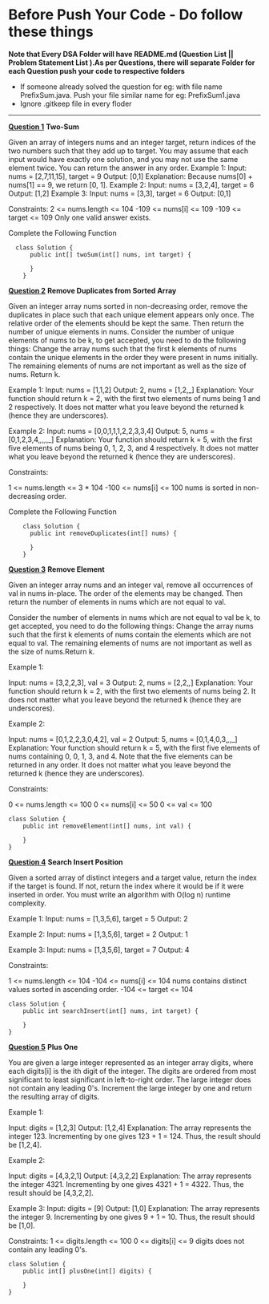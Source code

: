 # Before Push Your Code - Do follow these things 
**Note that Every DSA Folder will have README.md  (Question List || Problem Statement List ).As per Questions, there will separate Folder for each Question push your code to respective folders**
- If someone already solved the  question  for eg: with file name  PrefixSum.java. Push your file similar name for eg: PrefixSum1.java
- Ignore .gitkeep file in every floder
-----------------------------------------------------------------------------------------------------------------------------------------------
<a href="https://leetcode.com/problems/two-sum/description/" target="blank"> **Question 1**</a>
**Two-Sum**

  Given an array of integers nums and an integer target, return indices of the two numbers such that they add up to target.
You may assume that each input would have exactly one solution, and you may not use the same element twice.
You can return the answer in any order.
Example 1:
  Input: nums = [2,7,11,15], target = 9
  Output: [0,1]
  Explanation: Because nums[0] + nums[1] == 9, we return [0, 1].
Example 2:
  Input: nums = [3,2,4], target = 6
  Output: [1,2]
Example 3:
  Input: nums = [3,3], target = 6
  Output: [0,1]

Constraints:
2 <= nums.length <= 104
-109 <= nums[i] <= 109
-109 <= target <= 109
Only one valid answer exists. 
<p>Complete the Following Function</p> 
  
  ```
    class Solution {
        public int[] twoSum(int[] nums, int target) {
        
        }
      }   
  ```


<a href="https://leetcode.com/problems/remove-duplicates-from-sorted-array/" target="blank">**Question 2**</a>
**Remove Duplicates from Sorted Array**

  Given an integer array nums sorted in non-decreasing order, remove the duplicates in place such that each unique element appears only once. The relative order of the elements should be kept the same. Then return the number of unique elements in nums. Consider the number of unique elements of nums to be k, to get accepted, you need to do the following things:
Change the array nums such that the first k elements of nums contain the unique elements in the order they were present in nums initially. The remaining elements of nums are not important as well as the size of nums. Return k.

Example 1:
  Input: nums = [1,1,2]
  Output: 2, nums = [1,2,_]
  Explanation: Your function should return k = 2, with the first two elements of nums being 1 and 2 respectively.
  It does not matter what you leave beyond the returned k (hence they are underscores).
  
Example 2:
  Input: nums = [0,0,1,1,1,2,2,3,3,4]
  Output: 5, nums = [0,1,2,3,4,_,_,_,_,_]
  Explanation: Your function should return k = 5, with the first five elements of nums being 0, 1, 2, 3, and 4 respectively.
  It does not matter what you leave beyond the returned k (hence they are underscores).
 
Constraints:

1 <= nums.length <= 3 * 104
-100 <= nums[i] <= 100
nums is sorted in non-decreasing order.

<p>Complete the Following Function</p> 

  ```
      class Solution {
        public int removeDuplicates(int[] nums) {
        
        }
      } 
  ```

<a href="https://leetcode.com/problems/remove-element/description/" target="blank">**Question 3**</a>
**Remove Element**

  Given an integer array nums and an integer val, remove all occurrences of val in nums in-place. The order of the elements may be changed. Then return the number of elements in nums which are not equal to val. 
  
  Consider the number of elements in nums which are not equal to val be k, to get accepted, you need to do the following things: Change the array nums such that the first k elements of nums contain the elements which are not equal to val. The remaining elements of nums are not important as well as the size of nums.Return k.

Example 1:

  Input: nums = [3,2,2,3], val = 3
  Output: 2, nums = [2,2,_,_]
  Explanation: Your function should return k = 2, with the first two elements of nums being 2.
  It does not matter what you leave beyond the returned k (hence they are underscores).
  
Example 2:

  Input: nums = [0,1,2,2,3,0,4,2], val = 2
  Output: 5, nums = [0,1,4,0,3,_,_,_]
  Explanation: Your function should return k = 5, with the first five elements of nums containing 0, 0, 1, 3, and 4.
  Note that the five elements can be returned in any order.
  It does not matter what you leave beyond the returned k (hence they are underscores).
 

Constraints:

0 <= nums.length <= 100
0 <= nums[i] <= 50
0 <= val <= 100

```
class Solution {
    public int removeElement(int[] nums, int val) {
        
    }
}
```

<a href="https://leetcode.com/problems/search-insert-position/description/" target="blank">**Question 4**</a>
**Search Insert Position**

  Given a sorted array of distinct integers and a target value, return the index if the target is found. If not, return the index where it would be if it were inserted in order.
You must write an algorithm with O(log n) runtime complexity.

Example 1:
  Input: nums = [1,3,5,6], target = 5
  Output: 2

Example 2:
  Input: nums = [1,3,5,6], target = 2
  Output: 1

Example 3:
  Input: nums = [1,3,5,6], target = 7
  Output: 4
 

Constraints:

1 <= nums.length <= 104
-104 <= nums[i] <= 104
nums contains distinct values sorted in ascending order.
-104 <= target <= 104

```
class Solution {
    public int searchInsert(int[] nums, int target) {
        
    }
}
```
<a href="https://leetcode.com/problems/plus-one/description/" target="blank">**Question 5**</a>
**Plus One**

  You are given a large integer represented as an integer array digits, where each digits[i] is the ith digit of the integer. The digits are ordered from most significant to least significant in left-to-right order. The large integer does not contain any leading 0's.
Increment the large integer by one and return the resulting array of digits.

Example 1:

  Input: digits = [1,2,3]
  Output: [1,2,4]
  Explanation: The array represents the integer 123.
  Incrementing by one gives 123 + 1 = 124.
  Thus, the result should be [1,2,4].
  
Example 2:

  Input: digits = [4,3,2,1]
  Output: [4,3,2,2]
  Explanation: The array represents the integer 4321.
  Incrementing by one gives 4321 + 1 = 4322.
  Thus, the result should be [4,3,2,2].
  
Example 3:
  Input: digits = [9]
  Output: [1,0]
  Explanation: The array represents the integer 9.
  Incrementing by one gives 9 + 1 = 10.
  Thus, the result should be [1,0].
 

Constraints:
1 <= digits.length <= 100
0 <= digits[i] <= 9
digits does not contain any leading 0's.

```
class Solution {
    public int[] plusOne(int[] digits) {
        
    }
}
```
